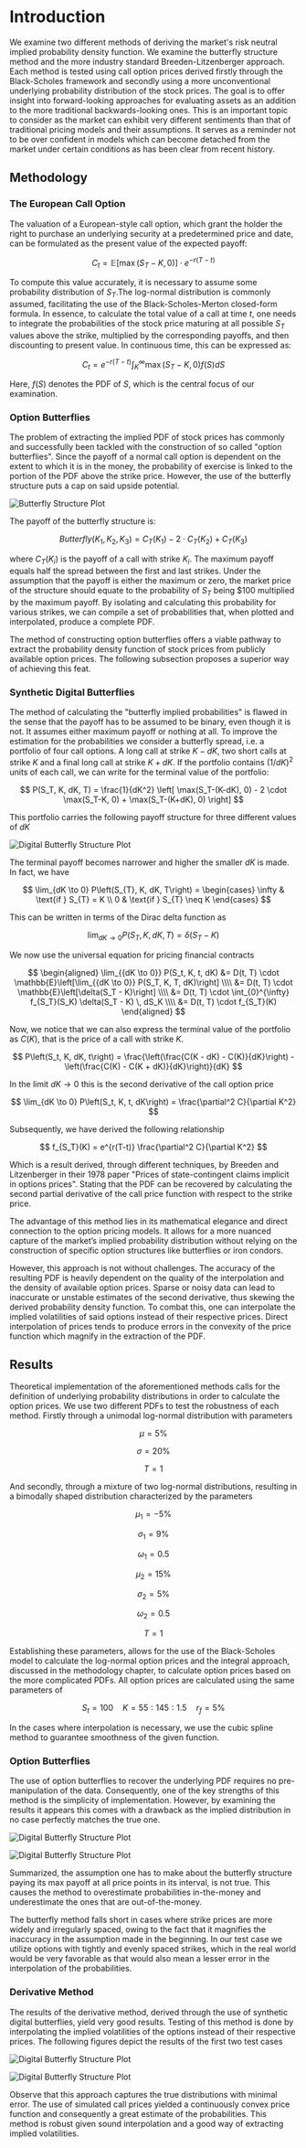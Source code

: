 # Introduction
We examine two different methods of deriving the market's risk neutral implied probability density function. We examine the butterfly structure method and the more industry standard Breeden-Litzenberger approach. Each method is tested using call option prices derived firstly through the Black-Scholes framework and secondly using a more unconventional underlying probability distribution of the stock prices. The goal is to offer insight into forward-looking approaches for evaluating assets as an addition to the more traditional backwards-looking ones. This is an important topic to consider as the market can exhibit very different sentiments than that of traditional pricing models and their assumptions. It serves as a reminder not to be over confident in models which can become detached from the market under certain conditions as has been clear from recent history.

## Methodology 
### The European Call Option
The valuation of a European-style call option, which grant the holder the right to purchase an underlying security at a predetermined price and date, can be formulated as the present value of the expected payoff:

$$
C_t = \mathbb{E}[ \max(S_T - K, 0) ] \cdot e^{-r (T-t)}
$$

To compute this value accurately, it is necessary to assume some probability distribution of $S_T$.The log-normal distribution is commonly assumed, facilitating the use of the Black-Scholes-Merton closed-form formula. In essence, to calculate the total value of a call at time $t$, one needs to integrate the probabilities of the stock price maturing at all possible $S_T$ values above the strike, multiplied by the corresponding payoffs, and then discounting to present value. In continuous time, this can be expressed as:

$$
C_t = e^{-r(T-t)} \int_{K}^{\infty} \max(S_T - K, 0) f(S) dS
$$

Here, $f(S)$ denotes the PDF of $S$, which is the central focus of our examination. 

### Option Butterflies
The problem of extracting the implied PDF of stock prices has commonly and successfully been tackled with the construction of so called "option butterflies". Since the payoff of a normal call option is dependent on the extent to which it is in the money, the probability of exercise is linked to the portion of the PDF above the strike price. However, the use of the butterfly structure puts a cap on said upside potential.

![Butterfly Structure Plot](./images/butterfly_structure.png)

The payoff of the butterfly structure is:

$$
Butterfly(K_1, K_2, K_3) = C_T(K_1) - 2\cdot C_T(K_2) + C_T(K_3)
$$

where $C_T(K_i)$ is the payoff of a call with strike $K_i$. The maximum payoff equals half the spread between the first and last strikes. Under the assumption that the payoff is either the maximum or zero, the market price of the structure should equate to the probability of $S_T$ being \$100 multiplied by the maximum payoff. By isolating and calculating this probability for various strikes, we can compile a set of probabilities that, when plotted and interpolated, produce a complete PDF.

The method of constructing option butterflies offers a viable pathway to extract the probability density function of stock prices from publicly available option prices. The following subsection proposes a superior way of achieving this feat.

### Synthetic Digital Butterflies

The method of calculating the "butterfly implied probabilities" is flawed in the sense that the payoff has to be assumed to be binary, even though it is not. It assumes either maximum payoff or nothing at all. To improve the estimation for the probabilities we consider a butterfly spread, i.e. a portfolio of four call options. A long call at strike $K - dK$, two short calls at strike $K$ and a final long call at strike $K + dK$. If the portfolio contains $(1/dK)^2$ units of each call, we can write for the terminal value of the portfolio:

$$
P(S_T, K, dK, T) = \frac{1}{dK^2} \left[ \max(S_T-(K-dK), 0) - 2 \cdot \max(S_T-K, 0) + \max(S_T-(K+dK), 0) \right]
$$

This portfolio carries the following payoff structure for three different values of $dK$

![Digital Butterfly Structure Plot](./images/digital_butterfly_structure.png)

The terminal payoff becomes narrower and higher the smaller $dK$ is made. In fact, we have

$$
\lim_{dK \to 0} P\left(S_{T}, K, dK, T\right) = 
\begin{cases}
    \infty & \text{if } S_{T} = K \\
    0 & \text{if } S_{T} \neq K
\end{cases}
$$

This can be written in terms of the Dirac delta function as

$$
\lim_{dK \to 0} P\left(S_{T}, K, dK, T\right) = \delta\left(S_T-K\right)
$$

We now use the universal equation for pricing financial contracts

$$
\begin{aligned}
    \lim_{{dK \to 0}} P(S_t, K, t, dK) &= D(t, T) \cdot \mathbb{E}\left[\lim_{{dK \to 0}} P(S_T, K, T, dK)\right] \\\\
    &= D(t, T) \cdot \mathbb{E}\left[\delta(S_T - K)\right] \\\\
    &= D(t, T) \cdot \int_{0}^{\infty} f_{S_T}(S_K) \delta(S_T - K) \, dS_K \\\\
    &= D(t, T) \cdot f_{S_T}(K)
\end{aligned}
$$


Now, we notice that we can also express the terminal value of the portfolio as $C(K)$, that is the price of a call with strike $K$.

$$
P\left(S_t, K, dK, t\right) = \frac{\left(\frac{C(K - dK) - C(K)}{dK}\right) - \left(\frac{C(K) - C(K + dK)}{dK}\right)}{dK}
$$

In the limit $dK \longrightarrow 0$ this is the second derivative of the call option price

$$
\lim_{dK \to 0} P\left(S_t, K, t, dK\right) = \frac{\partial^2 C}{\partial K^2}
$$

Subsequently, we have derived the following relationship

$$
f_{S_T}(K) = e^{r(T-t)} \frac{\partial^2 C}{\partial K^2}
$$

Which is a result derived, through different techniques, by Breeden and Litzenberger in their 1978 paper "Prices of state-contingent claims implicit in options prices". Stating that the PDF can be recovered by calculating the second partial derivative of the call price function with respect to the strike price.

The advantage of this method lies in its mathematical elegance and direct connection to the option pricing models. It allows for a more nuanced capture of the market’s implied probability distribution without relying on the construction of specific option structures like butterflies or iron condors.

However, this approach is not without challenges. The accuracy of the resulting PDF is heavily dependent on the quality of the interpolation and the density of available option prices. Sparse or noisy data can lead to inaccurate or unstable estimates of the second derivative, thus skewing the derived probability density function. To combat this, one can interpolate the implied volatilities of said options instead of their respective prices. Direct interpolation of prices tends to produce errors in the convexity of the price function which magnify in the extraction of the PDF. 

## Results

Theoretical implementation of the aforementioned methods calls for the definition of underlying probability distributions in order to calculate the option prices. We use two different PDFs to test the robustness of each method. Firstly through a unimodal log-normal distribution with parameters

$$
\mu = 5\%
$$

$$
\sigma = 20\%
$$

$$
T = 1
$$

And secondly, through a mixture of two log-normal distributions, resulting in a bimodally shaped distribution characterized by the parameters

$$
\mu_1 = -5\%
$$

$$
\sigma_1 = 9\%
$$

$$
\omega_1 = 0.5
$$

$$
\mu_2 = 15\%
$$

$$
\sigma_2 = 5\%
$$

$$
\omega_2 = 0.5
$$

$$
T = 1
$$

Establishing these parameters, allows for the use of the Black-Scholes model to calculate the log-normal option prices and the integral approach, discussed in the methodology chapter, to calculate option prices based on the more complicated PDFs. All option prices are calculated using the same parameters of

$$
S_t = 100 \quad K = 55:145:1.5 \quad r_f = 5\% 
$$

In the cases where interpolation is necessary, we use the cubic spline method to guarantee smoothness of the given function. 

### Option Butterflies

The use of option butterflies to recover the underlying PDF requires no pre-manipulation of the data. Consequently, one of the key strengths of this method is the simplicity of implementation. However, by examining the results it appears this comes with a drawback as the implied distribution in no case perfectly matches the true one.

![Digital Butterfly Structure Plot](./images/butterfly_results_lognormal.png)

![Digital Butterfly Structure Plot](./images/butterfly_results_bimodal.png)

Summarized, the assumption one has to make about the butterfly structure paying its max payoff at all price points in its interval, is not true. This causes the method to overestimate probabilities in-the-money and underestimate the ones that are out-of-the-money. 

The butterfly method falls short in cases where strike prices are more widely and irregularly spaced, owing to the fact that it magnifies the inaccuracy in the assumption made in the beginning. In our test case we utilize options with tightly and evenly spaced strikes, which in the real world would be very favorable as that would also mean a lesser error in the interpolation of the probabilities.

### Derivative Method

The results of the derivative method, derived through the use of synthetic digital butterflies, yield very good results. Testing of this method is done by interpolating the implied volatilities of the options instead of their respective prices. The following figures depict the results of the first two test cases

![Digital Butterfly Structure Plot](./images/derivative_results_lognormal.png)

![Digital Butterfly Structure Plot](./images/derivative_results_bimodal.png)

Observe that this approach captures the true distributions with minimal error. The use of simulated call prices yielded a continuously convex price function and consequently a great estimate of the probabilities. This method is robust given sound interpolation and a good way of extracting implied volatilities.

